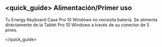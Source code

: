 ## <quick_guide> Alimentación/Primer uso

Tu Energy Keyboard Case Pro 10 Windows no necesita batería. Se alimenta diréctamente de la Tablet Pro 10 Windows a través de su conector de 5 pines.

</quick_guide>

